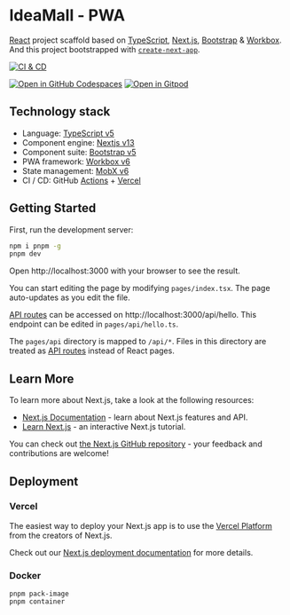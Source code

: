# IdeaMall - PWA

[React][1] project scaffold based on [TypeScript][2], [Next.js][3], [Bootstrap][4] & [Workbox][5]. And this project bootstrapped with [`create-next-app`][6].

[![CI & CD](https://github.com/IdeaMall/PWA/actions/workflows/main.yml/badge.svg)][7]

[![Open in GitHub Codespaces](https://github.com/codespaces/badge.svg)][8]
[![Open in Gitpod](https://gitpod.io/button/open-in-gitpod.svg)][9]

## Technology stack

- Language: [TypeScript v5][2]
- Component engine: [Nextjs v13][3]
- Component suite: [Bootstrap v5][4]
- PWA framework: [Workbox v6][5]
- State management: [MobX v6][10]
- CI / CD: GitHub [Actions][11] + [Vercel][12]

## Getting Started

First, run the development server:

```bash
npm i pnpm -g
pnpm dev
```

Open http://localhost:3000 with your browser to see the result.

You can start editing the page by modifying `pages/index.tsx`. The page auto-updates as you edit the file.

[API routes][13] can be accessed on http://localhost:3000/api/hello. This endpoint can be edited in `pages/api/hello.ts`.

The `pages/api` directory is mapped to `/api/*`. Files in this directory are treated as [API routes][13] instead of React pages.

## Learn More

To learn more about Next.js, take a look at the following resources:

- [Next.js Documentation][14] - learn about Next.js features and API.
- [Learn Next.js][15] - an interactive Next.js tutorial.

You can check out [the Next.js GitHub repository][16] - your feedback and contributions are welcome!

## Deployment

### Vercel

The easiest way to deploy your Next.js app is to use the [Vercel Platform][12] from the creators of Next.js.

Check out our [Next.js deployment documentation][17] for more details.

### Docker

```shell
pnpm pack-image
pnpm container
```

[1]: https://react.dev/
[2]: https://www.typescriptlang.org/
[3]: https://nextjs.org/
[4]: https://getbootstrap.com/
[5]: https://developers.google.com/web/tools/workbox
[6]: https://github.com/vercel/next.js/tree/canary/packages/create-next-app
[7]: https://github.com/IdeaMall/PWA/actions/workflows/main.yml
[8]: https://codespaces.new/ideaMall/PWA
[9]: https://gitpod.io/?autostart=true#https://github.com/ideaMall/PWA
[10]: https://mobx.js.org/
[11]: https://github.com/features/actions
[12]: https://vercel.com/new?utm_medium=default-template&filter=next.js&utm_source=create-next-app&utm_campaign=create-next-app-readme
[13]: https://nextjs.org/docs/api-routes/introduction
[14]: https://nextjs.org/docs
[15]: https://nextjs.org/learn
[16]: https://github.com/vercel/next.js/
[17]: https://nextjs.org/docs/deployment
